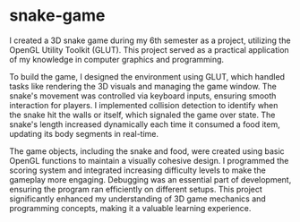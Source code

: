 # snake-game
I created a 3D snake game during my 6th semester as a project, utilizing the OpenGL Utility Toolkit (GLUT). This project served as a practical application of my knowledge in computer graphics and programming. 

To build the game, I designed the environment using GLUT, which handled tasks like rendering the 3D visuals and managing the game window. The snake's movement was controlled via keyboard inputs, ensuring smooth interaction for players. I implemented collision detection to identify when the snake hit the walls or itself, which signaled the game over state. The snake's length increased dynamically each time it consumed a food item, updating its body segments in real-time. 

The game objects, including the snake and food, were created using basic OpenGL functions to maintain a visually cohesive design. I programmed the scoring system and integrated increasing difficulty levels to make the gameplay more engaging. Debugging was an essential part of development, ensuring the program ran efficiently on different setups. This project significantly enhanced my understanding of 3D game mechanics and programming concepts, making it a valuable learning experience.

